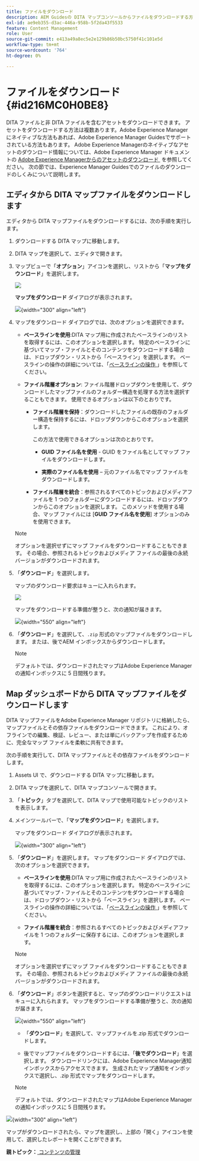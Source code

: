```yaml
---
title: ファイルをダウンロード
description: AEM Guidesの DITA マップコンソールからファイルをダウンロードする方法と、AEM リポジトリに DITA マップファイルを書き出す方法を説明します。
exl-id: ae9eb355-d3ac-446a-958b-5f2da43f5533
feature: Content Management
role: User
source-git-commit: e413a49a8ec5e2e129b86b50bc5750f41c101e5d
workflow-type: tm+mt
source-wordcount: '764'
ht-degree: 0%

---
```


# ファイルをダウンロード {#id216MC0H0BE8}

DITA ファイルと非 DITA ファイルを含むアセットをダウンロードできます。 アセットをダウンロードする方法は複数あります。Adobe Experience Managerにネイティブな方法もあれば、Adobe Experience Manager Guidesでサポートされている方法もあります。 Adobe Experience Managerのネイティブなアセットのダウンロード情報については、Adobe Experience Manager ドキュメントの [Adobe Experience Managerからのアセットのダウンロード &#x200B;](https://experienceleague.adobe.com/docs/experience-manager-cloud-service/assets/manage/download-assets-from-aem.html?lang=ja) を参照してください。 次の節では、Experience Manager Guidesでのファイルのダウンロードのしくみについて説明します。

## エディタから DITA マップファイルをダウンロードします

エディタから DITA マップファイルをダウンロードするには、次の手順を実行します。

1. ダウンロードする DITA マップに移動します。
1. DITA マップを選択して、エディタで開きます。

1. マップビューで「**オプション**」アイコンを選択し、リストから「**マップをダウンロード**」を選択します。

   ![](images/download-map-option-editor.png)

   **マップをダウンロード** ダイアログが表示されます。

   ![](images/download-map-dialog-new.png){width="300" align="left"}

1. マップをダウンロード ダイアログでは、次のオプションを選択できます。

   - **ベースラインを使用**:DITA マップ用に作成されたベースラインのリストを取得するには、このオプションを選択します。 特定のベースラインに基づいてマップ・ファイルとそのコンテンツをダウンロードする場合は、ドロップダウン・リストから「ベースライン」を選択します。 ベースラインの操作の詳細については、「[&#x200B; ベースラインの操作 &#x200B;](generate-output-use-baseline-for-publishing.md#)」を参照してください。

   - **ファイル階層オプション**: ファイル階層ドロップダウンを使用して、ダウンロードしたマップファイルのフォルダー構造を処理する方法を選択することもできます。 使用できるオプションは以下のとおりです。

      - **ファイル階層を保持**：ダウンロードしたファイルの既存のフォルダー構造を保持するには、ドロップダウンからこのオプションを選択します。

        この方法で使用できるオプションは次のとおりです。

         - **GUID ファイル名を使用** - GUID をファイル名としてマップ ファイルをダウンロードします。

         - **実際のファイル名を使用** – 元のファイル名でマップ ファイルをダウンロードします。

      - **ファイル階層を統合**：参照されるすべてのトピックおよびメディアファイルを 1 つのフォルダーにダウンロードするには、ドロップダウンからこのオプションを選択します。 このメソッドを使用する場合、マップ ファイルには [**GUID ファイル名を使用**] オプションのみを使用できます。

   >[!NOTE]
   >
   > オプションを選択せずにマップ ファイルをダウンロードすることもできます。 その場合、参照されるトピックおよびメディア ファイルの最後の永続バージョンがダウンロードされます。

1. 「**ダウンロード**」を選択します。

   マップのダウンロード要求はキューに入れられます。

   ![](images/download-map-notification.png)

   マップをダウンロードする準備が整うと、次の通知が届きます。

   ![](images/download-map-success-message.png){width="550" align="left"}

1. 「**ダウンロード**」を選択して、`.zip` 形式のマップファイルをダウンロードします。 または、後でAEM インボックスからダウンロードします。

   >[!NOTE]
   >
   > デフォルトでは、ダウンロードされたマップはAdobe Experience Managerの通知インボックスに 5 日間残ります。

## Map ダッシュボードから DITA マップファイルをダウンロードします

DITA マップファイルをAdobe Experience Manager リポジトリに格納したら、マップファイルとその依存ファイルをダウンロードできます。 これにより、オフラインでの編集、検証、レビュー、または単にバックアップを作成するために、完全なマップ ファイルを柔軟に共有できます。

次の手順を実行して、DITA マップファイルとその依存ファイルをダウンロードします。

1. Assets UI で、ダウンロードする DITA マップに移動します。

1. DITA マップを選択して、DITA マップコンソールで開きます。

1. 「**トピック**」タブを選択して、DITA マップで使用可能なトピックのリストを表示します。

1. メインツールバーで、「**マップをダウンロード**」を選択します。

   マップをダウンロード ダイアログが表示されます。

   ![](images/download-map.png){width="300" align="left"}

1. 「**ダウンロード**」を選択します。 マップをダウンロード ダイアログでは、次のオプションを選択できます。

   - **ベースラインを使用**:DITA マップ用に作成されたベースラインのリストを取得するには、このオプションを選択します。 特定のベースラインに基づいてマップ・ファイルとそのコンテンツをダウンロードする場合は、ドロップダウン・リストから「ベースライン」を選択します。 ベースラインの操作の詳細については、「[&#x200B; ベースラインの操作 &#x200B;](generate-output-use-baseline-for-publishing.md#)」を参照してください。

   - **ファイル階層を統合**：参照されるすべてのトピックおよびメディアファイルを 1 つのフォルダーに保存するには、このオプションを選択します。


   >[!NOTE]
   >
   > オプションを選択せずにマップ ファイルをダウンロードすることもできます。 その場合、参照されるトピックおよびメディア ファイルの最後の永続バージョンがダウンロードされます。

1. 「**ダウンロード**」ボタンを選択すると、マップのダウンロードリクエストはキューに入れられます。 マップをダウンロードする準備が整うと、次の通知が届きます。

   ![](images/download-map-prompt.png){width="550" align="left"}

   - 「**ダウンロード**」を選択して、マップファイルを.zip 形式でダウンロードします。

   - 後でマップファイルをダウンロードするには、「**後でダウンロード**」を選択します。 ダウンロードリンクには、Adobe Experience Manager通知インボックスからアクセスできます。 生成されたマップ通知をインボックスで選択し、.zip 形式でマップをダウンロードします。

   >[!NOTE]
   >
   > デフォルトでは、ダウンロードされたマップはAdobe Experience Managerの通知インボックスに 5 日間残ります。

![](images/download-map-inbox.png){width="300" align="left"}

マップがダウンロードされたら、マップを選択し、上部の「開く」アイコンを使用して、選択したレポートを開くことができます。

**親トピック：**&#x200B;[&#x200B; コンテンツの管理 &#x200B;](authoring.md)
